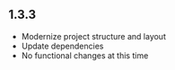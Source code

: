 ## 1.3.3
*  Modernize project structure and layout
* Update dependencies
* No functional changes at this time